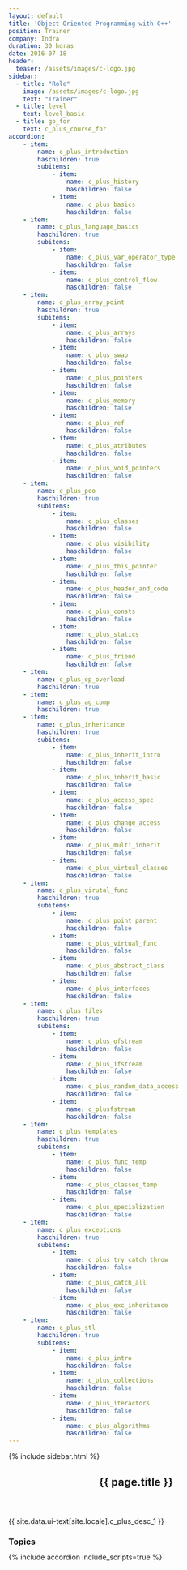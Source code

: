```yaml
---
layout: default
title: 'Object Oriented Programming with C++'
position: Trainer
company: Indra
duration: 30 horas
date: 2016-07-18
header:
  teaser: /assets/images/c-logo.jpg
sidebar:
  - title: "Role"
    image: /assets/images/c-logo.jpg
    text: "Trainer"
  - title: level
    text: level_basic
  - title: go_for
    text: c_plus_course_for
accordion:  
    - item:
        name: c_plus_introduction
        haschildren: true
        subitems:
            - item:
                name: c_plus_history
                haschildren: false
            - item:
                name: c_plus_basics
                haschildren: false
    - item:
        name: c_plus_language_basics
        haschildren: true
        subitems:
            - item:
                name: c_plus_var_operator_type
                haschildren: false
            - item:
                name: c_plus_control_flow
                haschildren: false    
    - item:
        name: c_plus_array_point
        haschildren: true
        subitems:
            - item:
                name: c_plus_arrays
                haschildren: false
            - item:
                name: c_plus_swap
                haschildren: false
            - item:
                name: c_plus_pointers
                haschildren: false
            - item:
                name: c_plus_memory
                haschildren: false            
            - item:
                name: c_plus_ref
                haschildren: false
            - item:
                name: c_plus_atributes
                haschildren: false
            - item:
                name: c_plus_void_pointers
                haschildren: false
    - item:
        name: c_plus_poo
        haschildren: true
        subitems:
            - item:
                name: c_plus_classes
                haschildren: false
            - item:
                name: c_plus_visibility
                haschildren: false
            - item:
                name: c_plus_this_pointer
                haschildren: false
            - item:
                name: c_plus_header_and_code
                haschildren: false
            - item:
                name: c_plus_consts
                haschildren: false
            - item:
                name: c_plus_statics
                haschildren: false
            - item:
                name: c_plus_friend
                haschildren: false
    - item:
        name: c_plus_op_overload
        haschildren: true
    - item:
        name: c_plus_ag_comp
        haschildren: true
    - item:
        name: c_plus_inheritance
        haschildren: true
        subitems:
            - item:
                name: c_plus_inherit_intro
                haschildren: false
            - item:
                name: c_plus_inherit_basic
                haschildren: false
            - item:
                name: c_plus_access_spec
                haschildren: false
            - item:
                name: c_plus_change_access
                haschildren: false
            - item:
                name: c_plus_multi_inherit
                haschildren: false
            - item:
                name: c_plus_virtual_classes
                haschildren: false
    - item:
        name: c_plus_virutal_func
        haschildren: true
        subitems:
            - item:
                name: c_plus_point_parent
                haschildren: false
            - item:
                name: c_plus_virtual_func
                haschildren: false
            - item:
                name: c_plus_abstract_class
                haschildren: false
            - item:
                name: c_plus_interfaces
                haschildren: false
    - item:
        name: c_plus_files
        haschildren: true
        subitems:
            - item:
                name: c_plus_ofstream
                haschildren: false
            - item:
                name: c_plus_ifstream
                haschildren: false
            - item:
                name: c_plus_random_data_access
                haschildren: false
            - item:
                name: c_plusfstream
                haschildren: false
    - item:
        name: c_plus_templates
        haschildren: true
        subitems:
            - item:
                name: c_plus_func_temp
                haschildren: false
            - item:
                name: c_plus_classes_temp
                haschildren: false
            - item:
                name: c_plus_specialization
                haschildren: false
    - item:
        name: c_plus_exceptions
        haschildren: true
        subitems:
            - item:
                name: c_plus_try_catch_throw
                haschildren: false
            - item:
                name: c_plus_catch_all
                haschildren: false
            - item:
                name: c_plus_exc_inheritance
                haschildren: false
    - item:
        name: c_plus_stl
        haschildren: true
        subitems:
            - item:
                name: c_plus_intro
                haschildren: false
            - item:
                name: c_plus_collections
                haschildren: false
            - item:
                name: c_plus_iteractors
                haschildren: false
            - item:
                name: c_plus_algorithms
                haschildren: false
---
```


<div id="main" role="main">
    {% include sidebar.html %}
    <article class="page" itemscope itemtype="https://schema.org/CreativeWork">
      <meta itemprop="headline" content="{{ page.title }}"/>
      <meta itemprop="description" content="{{ page.header.description }}"/>
      <div class="page__inner-wrap">
        <header>
          <h1 id="page-title" class="page__title" itemprop="headline">{{ page.title }}</h1>
        </header>
        <section class="page__content" itemprop="text">
          <p>{{ site.data.ui-text[site.locale].c_plus_desc_1 }}</p>
          <h3 id="page-title" class="page__title" itemprop="headline" style="margin-bottom: 0.7em;">Topics</h3>     
          {% include accordion include_scripts=true %}
        </section>
      </div>
    </article>
</div>